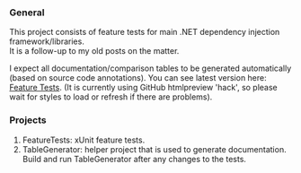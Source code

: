 ### General

This project consists of feature tests for main .NET dependency injection framework/libraries.  
It is a follow-up to my old posts on the matter.

I expect all documentation/comparison tables to be generated automatically (based on source code annotations).
You can see latest version here: [Feature Tests](http://htmlpreview.github.io/?https://github.com/ashmind/net-di-frameworks/blob/master/%23generated/FeatureTests.html).
(It is currently using GitHub htmlpreview 'hack', so please wait for styles to load or refresh if there are problems).


### Projects

  1. FeatureTests: xUnit feature tests.
  2. TableGenerator: helper project that is used to generate documentation.  
     Build and run TableGenerator after any changes to the tests.
